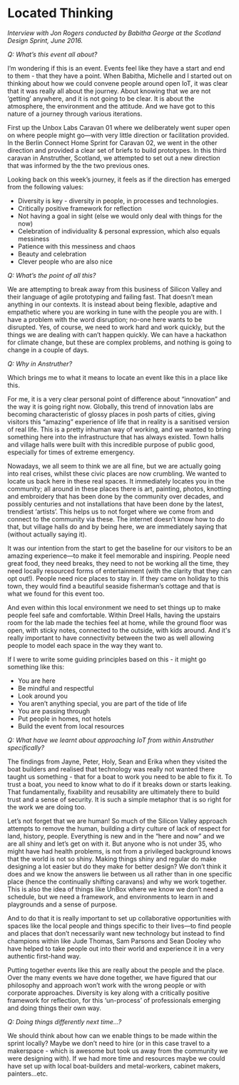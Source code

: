 # Located Thinking

*Interview with Jon Rogers conducted by Babitha George at the Scotland Design Sprint, June 2016.*

*Q: What’s this event all about?*

I’m wondering if this is an event. Events feel like they have a start and end to them - that they have a point. When Babitha, Michelle and I started out on thinking about how we could convene people around open IoT, it was clear that it was really all about the journey. About knowing that we are not ‘getting’ anywhere, and it is not going to be clear. It is about the atmosphere, the environment and the attitude. And we have got to this nature of a journey through various iterations. 


First up the Unbox Labs Caravan 01 where we deliberately went super open on where people might go—with very little direction or facilitation provided. In the Berlin Connect Home Sprint for Caravan 02, we went in the other direction and provided a clear set of briefs to build prototypes. In this third caravan in Anstruther, Scotland, we attempted to set out a new direction that was informed by the the two previous ones. 


Looking back on this week’s journey, it feels as if the direction has emerged from the following values:


* Diversity is key - diversity in people, in processes and technologies. 
* Critically positive framework for reflection
* Not having a goal in sight (else we would only deal with things for the now)
* Celebration of individuality & personal expression, which also equals messiness
* Patience with this messiness and chaos
* Beauty and celebration 
* Clever people who are also nice


*Q: What’s the point of all this?*
 
We are attempting to break away from this business of Silicon Valley and their language of agile prototyping and failing fast. That doesn’t mean anything in our contexts. It is instead about being flexible, adaptive and empathetic where you are working in tune with the people you are with. I have a problem with the word disruption; no-one here wants to be disrupted. Yes, of course, we need to work hard and work quickly, but the things we are dealing with can’t happen quickly. We can have a hackathon for climate change, but these are complex problems, and nothing is going to change in a couple of days. 


*Q: Why in Anstruther?*

Which brings me to what it means to locate an event like this in a place like this. 

For me, it is a very clear personal point of difference about “innovation” and the way it is going right now. Globally, this trend of innovation labs are becoming characteristic of glossy places in posh parts of cities, giving visitors this “amazing” experience of life that in reality is a sanitised version of real life. This is a pretty inhuman way of working, and we wanted to bring something here into the infrastructure that has always existed. Town halls and village halls were built with this incredible purpose of public good, especially for times of extreme emergency. 

Nowadays, we all seem to think we are all fine, but we are actually going into real crises, whilst these civic places are now crumbling. We wanted to locate us back here in these real spaces. It immediately locates you in the community; all around in these places there is art, painting, photos, knotting and embroidery that has been done by the community over decades, and possibly centuries and not installations that have been done by the latest, trendiest ‘artists’. This helps us to not forget where we come from and connect to the community via these. The internet doesn’t know how to do that, but village halls do and by being here, we are immediately saying that (without actually saying it). 

It was our intention from the start to get the baseline for our visitors to be an amazing experience—to make it feel memorable and inspiring. People need great food, they need breaks, they need to not be working all the time, they need locally resourced forms of entertainment (with the clarity that they can opt out!). People need nice places to stay in. If they came on holiday to this town, they would find a beautiful seaside fisherman’s cottage and that is what we found for this event too.

And even within this local environment we need to set things up to make people feel safe and comfortable. Within Dreel Halls, having the upstairs room for the lab made the techies feel at home, while the ground floor was open, with sticky notes, connected to the outside, with kids around. And it's really important to have connectivity between the two as well allowing people to model each space in the way they want to. 

If I were to write some guiding principles based on this - it might go something like this:

* You are here
* Be mindful and respectful 
* Look around you
* You aren’t anything special, you are part of the tide of life
* You are passing through
* Put people in homes, not hotels
* Build the event from local resources 


*Q: What have we learnt about approaching IoT from within Anstruther specifically?*

The findings from Jayne, Peter, Holy, Sean and Erika when they visited the boat builders and realised that technology was really not wanted there taught us something - that for a boat to work you need to be able to fix it. To trust a boat, you need to know what to do if it breaks down or starts leaking. That fundamentally, fixability and reusability are ultimately there to build trust and a sense of security. It is such a simple metaphor that is so right for the work we are doing too. 

Let’s not forget that we are human! So much of the Silicon Valley approach attempts to remove the human, building a dirty culture of lack of respect for land, history, people. Everything is new and in the “here and now” and we are all shiny and let’s get on with it. But anyone who is not under 35, who might have had health problems, is not from a privileged background knows that the world is not so shiny. Making things shiny and regular do make designing a lot easier but do they make for better design? We don’t think it does and we know the answers lie between us all rather than in one specific place (hence the continually shifting caravans) and why we work together. This is also the idea of things like UnBox where we know we don’t need a schedule, but we need a framework, and environments to learn in and playgrounds and a sense of purpose. 

And to do that it is really important to set up collaborative opportunities with spaces like the local people  and things specific to their lives—to find people and places that don’t necessarily want new technology but instead to find champions within like Jude Thomas, Sam Parsons and Sean Dooley who have helped to take people out into their world and experience it in a very authentic first-hand way. 

Putting together events like this are really about the people and the place. Over the many events we have done together, we have figured that our philosophy and approach won’t work with the wrong people or with corporate approaches. Diversity is key along with a critically positive framework for reflection, for this ‘un-process’ of professionals emerging and doing things their own way. 

*Q: Doing things differently next time…?* 

We should think about how can we enable things to be made within the sprint locally? Maybe we don’t need to hire (or in this case travel to a makerspace - which is awesome but took us away from the community we were designing with). If we had more time and resources maybe we could have set up with local boat-builders and metal-workers, cabinet makers, painters...etc.
